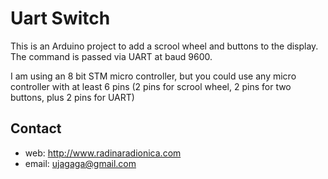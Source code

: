 # Uart Switch #

This is an Arduino project to add a scrool wheel and buttons to the display. The command is passed via UART at baud 9600.

I am using an 8 bit STM micro controller, but you could use any micro controller with at least 6 pins (2 pins for scrool wheel, 2 pins for two buttons, plus 2 pins for UART)  


## Contact ##

* web: http://www.radinaradionica.com
* email: ujagaga@gmail.com

